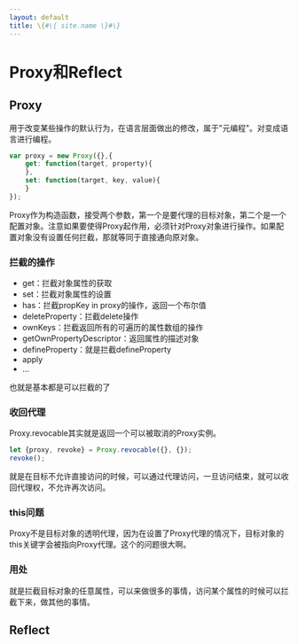 ```yaml
---
layout: default
title: \{#\{ site.name \}#\}
---
```

# Proxy和Reflect
## Proxy
用于改变某些操作的默认行为，在语言层面做出的修改，属于"元编程"。对变成语言进行编程。

```javascript
var proxy = new Proxy({},{
    get: function(target, property){
    },
    set: function(target, key, value){
    }
});
```

Proxy作为构造函数，接受两个参数，第一个是要代理的目标对象，第二个是一个配置对象。注意如果要使得Proxy起作用，必须针对Proxy对象进行操作。如果配置对象没有设置任何拦截，那就等同于直接通向原对象。

### 拦截的操作

 - get：拦截对象属性的获取
 - set：拦截对象属性的设置
 - has：拦截propKey in proxy的操作，返回一个布尔值
 - deleteProperty：拦截delete操作
 - ownKeys：拦截返回所有的可遍历的属性数组的操作
 - getOwnPropertyDescriptor：返回属性的描述对象
 - defineProperty：就是拦截defineProperty
 - apply
 - ...

 也就是基本都是可以拦截的了

### 收回代理
Proxy.revocable其实就是返回一个可以被取消的Proxy实例。

```javascript
let {proxy, revoke} = Proxy.revocable({}, {});
revoke();
```

就是在目标不允许直接访问的时候，可以通过代理访问，一旦访问结束，就可以收回代理权，不允许再次访问。

### this问题
Proxy不是目标对象的透明代理，因为在设置了Proxy代理的情况下，目标对象的this关键字会被指向Proxy代理。这个的问题很大啊。

### 用处
就是拦截目标对象的任意属性，可以来做很多的事情，访问某个属性的时候可以拦截下来，做其他的事情。

## Reflect
